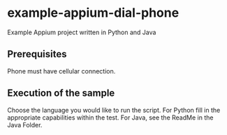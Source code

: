 # example-appium-dial-phone
Example Appium project written in Python and Java

## Prerequisites

Phone must have cellular connection.

## Execution of the sample

Choose the language you would like to run the script. For Python fill in the appropriate capabilities within the test.
For Java, see the ReadMe in the Java Folder.
